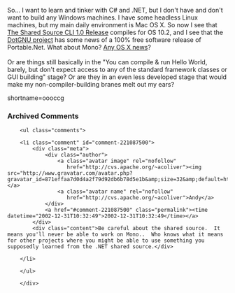 So... I want to learn and tinker with C# and .NET, but I don't have and don't want to build any Windows machines.  I have some headless Linux machines, but my main daily environment is Mac OS X.  So now I see that <a href="http://msdn.microsoft.com/downloads/default.asp?url=/downloads/sample.asp?url=/msdn-files/027/002/097/msdncompositedoc.xml">The Shared Source CLI 1.0 Release</a> compiles for OS 10.2, and I see that the <a href="http://www.gnu.org/projects/dotgnu/">DotGNU project</a> has some news of a 100% free software release of Portable.Net.  What about Mono?  <a href="http://www.google.com/search?q=mono%20os%20x&amp;sourceid=mozilla-search&amp;start=0&amp;start=0&amp;ie=utf-8&amp;oe=utf-8">Any OS X news</a>?
<br /><br />
Or are things still basically in the "You can compile &amp; run Hello World, barely, but don't expect access to any of the standard framework classes or GUI building" stage?  Or are they in an even less developed stage that would make my non-compiler-building branes melt out my ears?
<!--more-->
shortname=oooccg

<div id="comments" class="comments archived-comments">
            <h3>Archived Comments</h3>
            
        <ul class="comments">
            
        <li class="comment" id="comment-221087500">
            <div class="meta">
                <div class="author">
                    <a class="avatar image" rel="nofollow" 
                       href="http://cvs.apache.org/~acoliver"><img src="http://www.gravatar.com/avatar.php?gravatar_id=871effaa7d0d4a2f79d92db6b78d5e1b&amp;size=32&amp;default=http://mediacdn.disqus.com/1320279820/images/noavatar32.png"/></a>
                    <a class="avatar name" rel="nofollow" 
                       href="http://cvs.apache.org/~acoliver">Andy</a>
                </div>
                <a href="#comment-221087500" class="permalink"><time datetime="2002-12-31T10:32:49">2002-12-31T10:32:49</time></a>
            </div>
            <div class="content">Be careful about the shared source.  It means you'll never be able to work on Mono..  Who knows what it means for other projects where you might be able to use something you supposedly learned from the .NET shared source.</div>
            
        </li>
    
        </ul>
    
        </div>
    